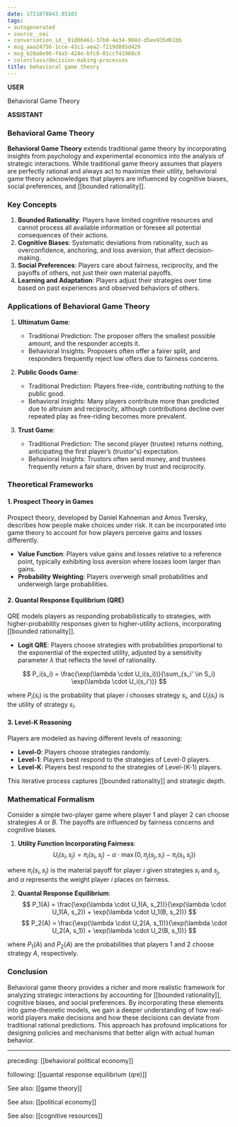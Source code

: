 ```yaml
---
date: 1721878843.85103
tags:
- autogenerated
- source__oai
- conversation_id__91d0b461-37b0-4e34-904d-d5ee935d61bb
- msg_aaa24756-1cce-43c1-aea2-f219d885d429
- msg_b20a8e96-f4a5-424e-bfc8-01ccf41968c6
- colorclass/decision-making-processes
title: behavioral game theory
---
```


**USER**

Behavioral Game Theory


**ASSISTANT**

### Behavioral Game Theory

**Behavioral Game Theory** extends traditional game theory by incorporating insights from psychology and experimental economics into the analysis of strategic interactions. While traditional game theory assumes that players are perfectly rational and always act to maximize their utility, behavioral game theory acknowledges that players are influenced by cognitive biases, social preferences, and [[bounded rationality]].

### Key Concepts

1. **Bounded Rationality**: Players have limited cognitive resources and cannot process all available information or foresee all potential consequences of their actions.
2. **Cognitive Biases**: Systematic deviations from rationality, such as overconfidence, anchoring, and loss aversion, that affect decision-making.
3. **Social Preferences**: Players care about fairness, reciprocity, and the payoffs of others, not just their own material payoffs.
4. **Learning and Adaptation**: Players adjust their strategies over time based on past experiences and observed behaviors of others.

### Applications of Behavioral Game Theory

1. **Ultimatum Game**: 
   - Traditional Prediction: The proposer offers the smallest possible amount, and the responder accepts it.
   - Behavioral Insights: Proposers often offer a fairer split, and responders frequently reject low offers due to fairness concerns.
   
2. **Public Goods Game**:
   - Traditional Prediction: Players free-ride, contributing nothing to the public good.
   - Behavioral Insights: Many players contribute more than predicted due to altruism and reciprocity, although contributions decline over repeated play as free-riding becomes more prevalent.

3. **Trust Game**:
   - Traditional Prediction: The second player (trustee) returns nothing, anticipating the first player’s (trustor's) expectation.
   - Behavioral Insights: Trustors often send money, and trustees frequently return a fair share, driven by trust and reciprocity.

### Theoretical Frameworks

#### 1. **Prospect Theory in Games**
Prospect theory, developed by Daniel Kahneman and Amos Tversky, describes how people make choices under risk. It can be incorporated into game theory to account for how players perceive gains and losses differently.

- **Value Function**: Players value gains and losses relative to a reference point, typically exhibiting loss aversion where losses loom larger than gains.
- **Probability Weighting**: Players overweigh small probabilities and underweigh large probabilities.

#### 2. **Quantal Response Equilibrium (QRE)**
QRE models players as responding probabilistically to strategies, with higher-probability responses given to higher-utility actions, incorporating [[bounded rationality]].

- **Logit QRE**: Players choose strategies with probabilities proportional to the exponential of the expected utility, adjusted by a sensitivity parameter $\lambda$ that reflects the level of rationality.

$$
P_i(s_i) = \frac{\exp(\lambda \cdot U_i(s_i))}{\sum_{s_i' \in S_i} \exp(\lambda \cdot U_i(s_i'))}
$$

where $P_i(s_i)$ is the probability that player $i$ chooses strategy $s_i$, and $U_i(s_i)$ is the utility of strategy $s_i$.

#### 3. **Level-K Reasoning**
Players are modeled as having different levels of reasoning:
- **Level-0**: Players choose strategies randomly.
- **Level-1**: Players best respond to the strategies of Level-0 players.
- **Level-K**: Players best respond to the strategies of Level-(K-1) players.

This iterative process captures [[bounded rationality]] and strategic depth.

### Mathematical Formalism

Consider a simple two-player game where player 1 and player 2 can choose strategies $A$ or $B$. The payoffs are influenced by fairness concerns and cognitive biases.

1. **Utility Function Incorporating Fairness**:
$$
U_i(s_i, s_j) = \pi_i(s_i, s_j) - \alpha \cdot \max(0, \pi_j(s_j, s_i) - \pi_i(s_i, s_j))
$$

where $\pi_i(s_i, s_j)$ is the material payoff for player $i$ given strategies $s_i$ and $s_j$, and $\alpha$ represents the weight player $i$ places on fairness.

2. **Quantal Response Equilibrium**:
$$
P_1(A) = \frac{\exp(\lambda \cdot U_1(A, s_2))}{\exp(\lambda \cdot U_1(A, s_2)) + \exp(\lambda \cdot U_1(B, s_2))}
$$
$$
P_2(A) = \frac{\exp(\lambda \cdot U_2(A, s_1))}{\exp(\lambda \cdot U_2(A, s_1)) + \exp(\lambda \cdot U_2(B, s_1))}
$$

where $P_1(A)$ and $P_2(A)$ are the probabilities that players 1 and 2 choose strategy $A$, respectively.

### Conclusion

Behavioral game theory provides a richer and more realistic framework for analyzing strategic interactions by accounting for [[bounded rationality]], cognitive biases, and social preferences. By incorporating these elements into game-theoretic models, we gain a deeper understanding of how real-world players make decisions and how these decisions can deviate from traditional rational predictions. This approach has profound implications for designing policies and mechanisms that better align with actual human behavior.


---

preceding: [[behavioral political economy]]  


following: [[quantal response equilibrium (qre)]]

See also: [[game theory]]


See also: [[political economy]]


See also: [[cognitive resources]]